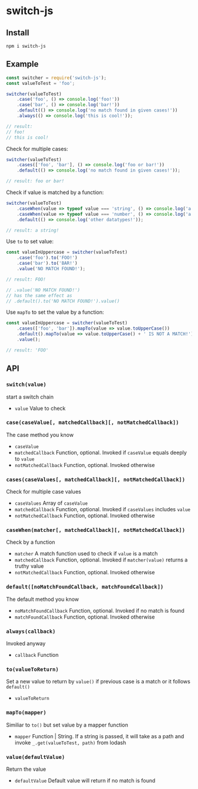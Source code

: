switch-js
===

Install
---

```
npm i switch-js
```

Example
---

```javascript
const switcher = require('switch-js');
const valueToTest = 'foo';

switcher(valueToTest)
    .case('foo', () => console.log('foo!'))
    .case('bar', () => console.log('bar!'))
    .default(() => console.log('no match found in given cases!'))
    .always(() => console.log('this is cool!'));

// result:
// foo!
// this is cool!
```

Check for multiple cases:

```javascript
switcher(valueToTest)
    .cases(['foo', 'bar'], () => console.log('foo or bar!'))
    .default(() => console.log('no match found in given cases!'));

// result: foo or bar!
```

Check if value is matched by a function:

```javascript
switcher(valueToTest)
    .caseWhen(value => typeof value === 'string', () => console.log('a string!'))
    .caseWhen(value => typeof value === 'number', () => console.log('a number!'))
    .default(() => console.log('other datatypes!'));

// result: a string!
```

Use `to` to set value:

```javascript
const valueInUppercase = switcher(valueToTest)
    .case('foo').to('FOO!')
    .case('bar').to('BAR!')
    .value('NO MATCH FOUND!');

// result: FOO!

// .value('NO MATCH FOUND!')
// has the same effect as
// .default().to('NO MATCH FOUND!').value()
```

Use `mapTo` to set the value by a function:

```javascript
const valueInUppercase = switcher(valueToTest)
    .cases(['foo', 'bar']).mapTo(value => value.toUpperCase())
    .default().mapTo(value => value.toUpperCase() + ' IS NOT A MATCH!')
    .value();

// result: 'FOO'
```

API
---

### `switch(value)`

start a switch chain
- `value` Value to check

### `case(caseValue[, matchedCallback][, notMatchedCallback])`

The case method you know
- `caseValue`
- `matchedCallback` Function, optional. Invoked if `caseValue` equals deeply to `value`
- `notMatchedCallback` Function, optional. Invoked otherwise

### `cases(caseValues[, matchedCallback][, notMatchedCallback])`

Check for multiple case values
- `caseValues` Array of `caseValue`
- `matchedCallback` Function, optional. Invoked if `caseValues` includes `value`
- `notMatchedCallback` Function, optional. Invoked otherwise

### `caseWhen(matcher[, matchedCallback][, notMatchedCallback])`

Check by a function
- `matcher` A match function used to check if `value` is a match
- `matchedCallback` Function, optional. Invoked if `matcher(value)` returns a truthy value
- `notMatchedCallback` Function, optional. Invoked otherwise

### `default([noMatchFoundCallback, matchFoundCallback])`

The default method you know
- `noMatchFoundCallback` Function, optional. Invoked if no match is found
- `matchFoundCallback` Function, optional. Invoked otherwise

### `always(callback)`

Invoked anyway
- `callback` Function

### `to(valueToReturn)`

Set a new value to return by `value()` if previous case is a match or it follows `default()`
- `valueToReturn`

### `mapTo(mapper)`

Similiar to `to()` but set value by a mapper function
- `mapper` Function | String. If a string is passed, it will take as a path and invoke `_.get(valueToTest, path)` from lodash

### `value(defaultValue)`

Return the value
- `defaultValue` Default value will return if no match is found
